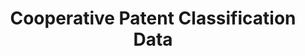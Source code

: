 ---
layout: default
bigquery: https://console.cloud.google.com/bigquery?p=patents-public-data&d=cpc&page=dataset
citation: '“Cooperative Patent Classification” by the EPO and USPTO, for public use. '
contributors: EPO, USPTO
cost: None
description: Cooperative Patent Classification Data contains the scheme and definitions
  of the Cooperative Patent Classification system for classifying patent documents.
  The CPC is the result of a partnership between the EPO and the USPTO in their joint
  effort to develop a common, internationally compatible classification system for
  technical documents, in particular patent publications, which will be used by both
  offices in the patent granting process
documentation: https://www.cooperativepatentclassification.org/cpcSchemeAndDefinitions
last_edit: 04/07/2022, 23:26:07
location: https://www.cooperativepatentclassification.org/index
maintained_by: USPTO, EPO
schema_fields:
- breakdownCode
- dateRevised
- level
- not_allocatable
- synonyms
- status
- residualReferences
- parents
- breakdown_code
- ipc_concordant
- title_part
- application_references
- glossary
- informativeReferences
- limiting_references
- definition
- title_full
- date_revised
- applicationReferences
- children
- childGroups
- ipcConcordant
- notAllocatable
- residual_references
- sizeCache
- titlePart
- additional_only
- child_groups
- informative_references
- limitingReferences
- symbol
- titleFull
shortname: cooperative_patent_classification
tags:
- patents
- science
title: Cooperative Patent Classification Data
uuid: 984374a7-16e9-4b35-9445-458daceb01bf
---